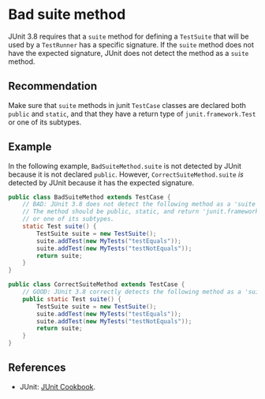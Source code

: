 # Bad suite method
JUnit 3.8 requires that a `suite` method for defining a `TestSuite` that will be used by a `TestRunner` has a specific signature. If the `suite` method does not have the expected signature, JUnit does not detect the method as a `suite` method.


## Recommendation
Make sure that `suite` methods in junit `TestCase` classes are declared both `public` and `static`, and that they have a return type of `junit.framework.Test` or one of its subtypes.


## Example
In the following example, `BadSuiteMethod.suite` is not detected by JUnit because it is not declared `public`. However, `CorrectSuiteMethod.suite` *is* detected by JUnit because it has the expected signature.


```java
public class BadSuiteMethod extends TestCase {
	// BAD: JUnit 3.8 does not detect the following method as a 'suite' method.
	// The method should be public, static, and return 'junit.framework.Test' 
	// or one of its subtypes.
	static Test suite() {
		TestSuite suite = new TestSuite();
		suite.addTest(new MyTests("testEquals"));
		suite.addTest(new MyTests("testNotEquals"));
		return suite;
	}
}

public class CorrectSuiteMethod extends TestCase {
	// GOOD: JUnit 3.8 correctly detects the following method as a 'suite' method.
	public static Test suite() {
		TestSuite suite = new TestSuite();
		suite.addTest(new MyTests("testEquals"));
		suite.addTest(new MyTests("testNotEquals"));
		return suite;
	}
}
```

## References
* JUnit: [JUnit Cookbook](http://junit.sourceforge.net/junit3.8.1/doc/cookbook/cookbook.htm).
